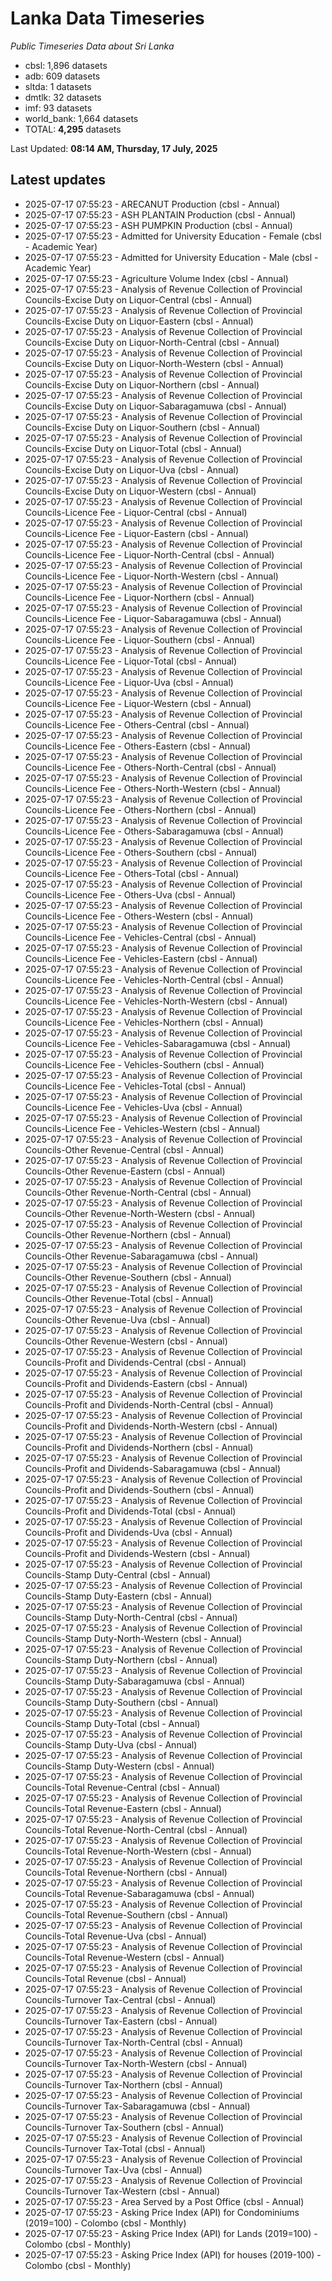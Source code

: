 # Lanka Data Timeseries
*Public Timeseries Data about Sri Lanka*

* cbsl: 1,896 datasets
* adb: 609 datasets
* sltda: 1 datasets
* dmtlk: 32 datasets
* imf: 93 datasets
* world_bank: 1,664 datasets
* TOTAL: **4,295** datasets

Last Updated: **08:14 AM, Thursday, 17 July, 2025**

## Latest updates

* 2025-07-17 07:55:23 - ARECANUT Production (cbsl - Annual)
* 2025-07-17 07:55:23 - ASH PLANTAIN Production (cbsl - Annual)
* 2025-07-17 07:55:23 - ASH PUMPKIN Production (cbsl - Annual)
* 2025-07-17 07:55:23 - Admitted for University Education - Female (cbsl - Academic Year)
* 2025-07-17 07:55:23 - Admitted for University Education - Male (cbsl - Academic Year)
* 2025-07-17 07:55:23 - Agriculture Volume Index (cbsl - Annual)
* 2025-07-17 07:55:23 - Analysis of Revenue Collection of Provincial Councils-Excise Duty on Liquor-Central (cbsl - Annual)
* 2025-07-17 07:55:23 - Analysis of Revenue Collection of Provincial Councils-Excise Duty on Liquor-Eastern (cbsl - Annual)
* 2025-07-17 07:55:23 - Analysis of Revenue Collection of Provincial Councils-Excise Duty on Liquor-North-Central (cbsl - Annual)
* 2025-07-17 07:55:23 - Analysis of Revenue Collection of Provincial Councils-Excise Duty on Liquor-North-Western (cbsl - Annual)
* 2025-07-17 07:55:23 - Analysis of Revenue Collection of Provincial Councils-Excise Duty on Liquor-Northern (cbsl - Annual)
* 2025-07-17 07:55:23 - Analysis of Revenue Collection of Provincial Councils-Excise Duty on Liquor-Sabaragamuwa (cbsl - Annual)
* 2025-07-17 07:55:23 - Analysis of Revenue Collection of Provincial Councils-Excise Duty on Liquor-Southern (cbsl - Annual)
* 2025-07-17 07:55:23 - Analysis of Revenue Collection of Provincial Councils-Excise Duty on Liquor-Total (cbsl - Annual)
* 2025-07-17 07:55:23 - Analysis of Revenue Collection of Provincial Councils-Excise Duty on Liquor-Uva (cbsl - Annual)
* 2025-07-17 07:55:23 - Analysis of Revenue Collection of Provincial Councils-Excise Duty on Liquor-Western (cbsl - Annual)
* 2025-07-17 07:55:23 - Analysis of Revenue Collection of Provincial Councils-Licence Fee - Liquor-Central (cbsl - Annual)
* 2025-07-17 07:55:23 - Analysis of Revenue Collection of Provincial Councils-Licence Fee - Liquor-Eastern (cbsl - Annual)
* 2025-07-17 07:55:23 - Analysis of Revenue Collection of Provincial Councils-Licence Fee - Liquor-North-Central (cbsl - Annual)
* 2025-07-17 07:55:23 - Analysis of Revenue Collection of Provincial Councils-Licence Fee - Liquor-North-Western (cbsl - Annual)
* 2025-07-17 07:55:23 - Analysis of Revenue Collection of Provincial Councils-Licence Fee - Liquor-Northern (cbsl - Annual)
* 2025-07-17 07:55:23 - Analysis of Revenue Collection of Provincial Councils-Licence Fee - Liquor-Sabaragamuwa (cbsl - Annual)
* 2025-07-17 07:55:23 - Analysis of Revenue Collection of Provincial Councils-Licence Fee - Liquor-Southern (cbsl - Annual)
* 2025-07-17 07:55:23 - Analysis of Revenue Collection of Provincial Councils-Licence Fee - Liquor-Total (cbsl - Annual)
* 2025-07-17 07:55:23 - Analysis of Revenue Collection of Provincial Councils-Licence Fee - Liquor-Uva (cbsl - Annual)
* 2025-07-17 07:55:23 - Analysis of Revenue Collection of Provincial Councils-Licence Fee - Liquor-Western (cbsl - Annual)
* 2025-07-17 07:55:23 - Analysis of Revenue Collection of Provincial Councils-Licence Fee - Others-Central (cbsl - Annual)
* 2025-07-17 07:55:23 - Analysis of Revenue Collection of Provincial Councils-Licence Fee - Others-Eastern (cbsl - Annual)
* 2025-07-17 07:55:23 - Analysis of Revenue Collection of Provincial Councils-Licence Fee - Others-North-Central (cbsl - Annual)
* 2025-07-17 07:55:23 - Analysis of Revenue Collection of Provincial Councils-Licence Fee - Others-North-Western (cbsl - Annual)
* 2025-07-17 07:55:23 - Analysis of Revenue Collection of Provincial Councils-Licence Fee - Others-Northern (cbsl - Annual)
* 2025-07-17 07:55:23 - Analysis of Revenue Collection of Provincial Councils-Licence Fee - Others-Sabaragamuwa (cbsl - Annual)
* 2025-07-17 07:55:23 - Analysis of Revenue Collection of Provincial Councils-Licence Fee - Others-Southern (cbsl - Annual)
* 2025-07-17 07:55:23 - Analysis of Revenue Collection of Provincial Councils-Licence Fee - Others-Total (cbsl - Annual)
* 2025-07-17 07:55:23 - Analysis of Revenue Collection of Provincial Councils-Licence Fee - Others-Uva (cbsl - Annual)
* 2025-07-17 07:55:23 - Analysis of Revenue Collection of Provincial Councils-Licence Fee - Others-Western (cbsl - Annual)
* 2025-07-17 07:55:23 - Analysis of Revenue Collection of Provincial Councils-Licence Fee - Vehicles-Central (cbsl - Annual)
* 2025-07-17 07:55:23 - Analysis of Revenue Collection of Provincial Councils-Licence Fee - Vehicles-Eastern (cbsl - Annual)
* 2025-07-17 07:55:23 - Analysis of Revenue Collection of Provincial Councils-Licence Fee - Vehicles-North-Central (cbsl - Annual)
* 2025-07-17 07:55:23 - Analysis of Revenue Collection of Provincial Councils-Licence Fee - Vehicles-North-Western (cbsl - Annual)
* 2025-07-17 07:55:23 - Analysis of Revenue Collection of Provincial Councils-Licence Fee - Vehicles-Northern (cbsl - Annual)
* 2025-07-17 07:55:23 - Analysis of Revenue Collection of Provincial Councils-Licence Fee - Vehicles-Sabaragamuwa (cbsl - Annual)
* 2025-07-17 07:55:23 - Analysis of Revenue Collection of Provincial Councils-Licence Fee - Vehicles-Southern (cbsl - Annual)
* 2025-07-17 07:55:23 - Analysis of Revenue Collection of Provincial Councils-Licence Fee - Vehicles-Total (cbsl - Annual)
* 2025-07-17 07:55:23 - Analysis of Revenue Collection of Provincial Councils-Licence Fee - Vehicles-Uva (cbsl - Annual)
* 2025-07-17 07:55:23 - Analysis of Revenue Collection of Provincial Councils-Licence Fee - Vehicles-Western (cbsl - Annual)
* 2025-07-17 07:55:23 - Analysis of Revenue Collection of Provincial Councils-Other Revenue-Central (cbsl - Annual)
* 2025-07-17 07:55:23 - Analysis of Revenue Collection of Provincial Councils-Other Revenue-Eastern (cbsl - Annual)
* 2025-07-17 07:55:23 - Analysis of Revenue Collection of Provincial Councils-Other Revenue-North-Central (cbsl - Annual)
* 2025-07-17 07:55:23 - Analysis of Revenue Collection of Provincial Councils-Other Revenue-North-Western (cbsl - Annual)
* 2025-07-17 07:55:23 - Analysis of Revenue Collection of Provincial Councils-Other Revenue-Northern (cbsl - Annual)
* 2025-07-17 07:55:23 - Analysis of Revenue Collection of Provincial Councils-Other Revenue-Sabaragamuwa (cbsl - Annual)
* 2025-07-17 07:55:23 - Analysis of Revenue Collection of Provincial Councils-Other Revenue-Southern (cbsl - Annual)
* 2025-07-17 07:55:23 - Analysis of Revenue Collection of Provincial Councils-Other Revenue-Total (cbsl - Annual)
* 2025-07-17 07:55:23 - Analysis of Revenue Collection of Provincial Councils-Other Revenue-Uva (cbsl - Annual)
* 2025-07-17 07:55:23 - Analysis of Revenue Collection of Provincial Councils-Other Revenue-Western (cbsl - Annual)
* 2025-07-17 07:55:23 - Analysis of Revenue Collection of Provincial Councils-Profit and Dividends-Central (cbsl - Annual)
* 2025-07-17 07:55:23 - Analysis of Revenue Collection of Provincial Councils-Profit and Dividends-Eastern (cbsl - Annual)
* 2025-07-17 07:55:23 - Analysis of Revenue Collection of Provincial Councils-Profit and Dividends-North-Central (cbsl - Annual)
* 2025-07-17 07:55:23 - Analysis of Revenue Collection of Provincial Councils-Profit and Dividends-North-Western (cbsl - Annual)
* 2025-07-17 07:55:23 - Analysis of Revenue Collection of Provincial Councils-Profit and Dividends-Northern (cbsl - Annual)
* 2025-07-17 07:55:23 - Analysis of Revenue Collection of Provincial Councils-Profit and Dividends-Sabaragamuwa (cbsl - Annual)
* 2025-07-17 07:55:23 - Analysis of Revenue Collection of Provincial Councils-Profit and Dividends-Southern (cbsl - Annual)
* 2025-07-17 07:55:23 - Analysis of Revenue Collection of Provincial Councils-Profit and Dividends-Total (cbsl - Annual)
* 2025-07-17 07:55:23 - Analysis of Revenue Collection of Provincial Councils-Profit and Dividends-Uva (cbsl - Annual)
* 2025-07-17 07:55:23 - Analysis of Revenue Collection of Provincial Councils-Profit and Dividends-Western (cbsl - Annual)
* 2025-07-17 07:55:23 - Analysis of Revenue Collection of Provincial Councils-Stamp Duty-Central (cbsl - Annual)
* 2025-07-17 07:55:23 - Analysis of Revenue Collection of Provincial Councils-Stamp Duty-Eastern (cbsl - Annual)
* 2025-07-17 07:55:23 - Analysis of Revenue Collection of Provincial Councils-Stamp Duty-North-Central (cbsl - Annual)
* 2025-07-17 07:55:23 - Analysis of Revenue Collection of Provincial Councils-Stamp Duty-North-Western (cbsl - Annual)
* 2025-07-17 07:55:23 - Analysis of Revenue Collection of Provincial Councils-Stamp Duty-Northern (cbsl - Annual)
* 2025-07-17 07:55:23 - Analysis of Revenue Collection of Provincial Councils-Stamp Duty-Sabaragamuwa (cbsl - Annual)
* 2025-07-17 07:55:23 - Analysis of Revenue Collection of Provincial Councils-Stamp Duty-Southern (cbsl - Annual)
* 2025-07-17 07:55:23 - Analysis of Revenue Collection of Provincial Councils-Stamp Duty-Total (cbsl - Annual)
* 2025-07-17 07:55:23 - Analysis of Revenue Collection of Provincial Councils-Stamp Duty-Uva (cbsl - Annual)
* 2025-07-17 07:55:23 - Analysis of Revenue Collection of Provincial Councils-Stamp Duty-Western (cbsl - Annual)
* 2025-07-17 07:55:23 - Analysis of Revenue Collection of Provincial Councils-Total Revenue-Central (cbsl - Annual)
* 2025-07-17 07:55:23 - Analysis of Revenue Collection of Provincial Councils-Total Revenue-Eastern (cbsl - Annual)
* 2025-07-17 07:55:23 - Analysis of Revenue Collection of Provincial Councils-Total Revenue-North-Central (cbsl - Annual)
* 2025-07-17 07:55:23 - Analysis of Revenue Collection of Provincial Councils-Total Revenue-North-Western (cbsl - Annual)
* 2025-07-17 07:55:23 - Analysis of Revenue Collection of Provincial Councils-Total Revenue-Northern (cbsl - Annual)
* 2025-07-17 07:55:23 - Analysis of Revenue Collection of Provincial Councils-Total Revenue-Sabaragamuwa (cbsl - Annual)
* 2025-07-17 07:55:23 - Analysis of Revenue Collection of Provincial Councils-Total Revenue-Southern (cbsl - Annual)
* 2025-07-17 07:55:23 - Analysis of Revenue Collection of Provincial Councils-Total Revenue-Uva (cbsl - Annual)
* 2025-07-17 07:55:23 - Analysis of Revenue Collection of Provincial Councils-Total Revenue-Western (cbsl - Annual)
* 2025-07-17 07:55:23 - Analysis of Revenue Collection of Provincial Councils-Total Revenue (cbsl - Annual)
* 2025-07-17 07:55:23 - Analysis of Revenue Collection of Provincial Councils-Turnover Tax-Central (cbsl - Annual)
* 2025-07-17 07:55:23 - Analysis of Revenue Collection of Provincial Councils-Turnover Tax-Eastern (cbsl - Annual)
* 2025-07-17 07:55:23 - Analysis of Revenue Collection of Provincial Councils-Turnover Tax-North-Central (cbsl - Annual)
* 2025-07-17 07:55:23 - Analysis of Revenue Collection of Provincial Councils-Turnover Tax-North-Western (cbsl - Annual)
* 2025-07-17 07:55:23 - Analysis of Revenue Collection of Provincial Councils-Turnover Tax-Northern (cbsl - Annual)
* 2025-07-17 07:55:23 - Analysis of Revenue Collection of Provincial Councils-Turnover Tax-Sabaragamuwa (cbsl - Annual)
* 2025-07-17 07:55:23 - Analysis of Revenue Collection of Provincial Councils-Turnover Tax-Southern (cbsl - Annual)
* 2025-07-17 07:55:23 - Analysis of Revenue Collection of Provincial Councils-Turnover Tax-Total (cbsl - Annual)
* 2025-07-17 07:55:23 - Analysis of Revenue Collection of Provincial Councils-Turnover Tax-Uva (cbsl - Annual)
* 2025-07-17 07:55:23 - Analysis of Revenue Collection of Provincial Councils-Turnover Tax-Western (cbsl - Annual)
* 2025-07-17 07:55:23 - Area Served by a Post Office (cbsl - Annual)
* 2025-07-17 07:55:23 - Asking Price Index (API) for Condominiums (2019=100) - Colombo (cbsl - Monthly)
* 2025-07-17 07:55:23 - Asking Price Index (API) for Lands (2019=100) - Colombo (cbsl - Monthly)
* 2025-07-17 07:55:23 - Asking Price Index (API) for houses (2019-100) - Colombo (cbsl - Monthly)